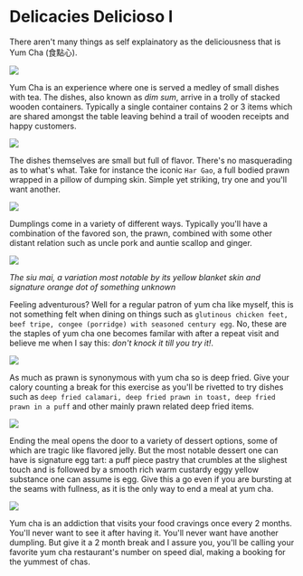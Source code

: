 # Delicacies Delicioso I

There aren't many things as self explainatory as the deliciousness that is Yum Cha (食點心). 

<img src="https://www.goodfood.com.au/content/dam/images/g/y/5/o/q/d/image.related.socialLead.620x349.gy5p1w.png/1558072092049.jpg/">

Yum Cha is an experience where one is served a medley of small dishes with tea. The dishes, also known as *dim sum*, arrive in a trolly of stacked wooden containers. Typically a single container contains 2 or 3 items which are shared amongst the table leaving behind a trail of wooden receipts and happy customers.

<img src="https://media.timeout.com/images/104674885/image.jpg/">

The dishes themselves are small but full of flavor. There's no masquerading as to what's what. Take for instance the iconic `Har Gao`, a full bodied prawn wrapped in a pillow of dumping skin. Simple yet striking, try one and you'll want another.

<img src="https://photos.bigoven.com/recipe/hero/crystalshrimphargow-997cfe.jpg"/>

Dumplings come in a variety of different ways. Typically you'll have a combination of the favored son, the prawn, combined with some other distant relation such as uncle pork and auntie scallop and ginger.

<img src="https://www.sbs.com.au/food/sites/sbs.com.au.food/files/styles/full/public/img_0230.jpg?itok=Jd4f26a7&mtime=1480401833"/>

*The siu mai, a variation most notable by its yellow blanket skin and signature orange dot of something unknown*

Feeling adventurous? Well for a regular patron of yum cha like myself, this is not something felt when dining on things such as `glutinous chicken feet, beef tripe, congee (porridge) with seasoned century egg`. No, these are the staples of yum cha one becomes familar with after a repeat visit and believe me when I say this: *don't knock it till you try it!*.

<img src="https://food.fnr.sndimg.com/content/dam/images/food/fullset/2018/8/21/DV2815_Steamed-Chicken-Feet_s4x3.jpg.rend.hgtvcom.616.462.suffix/1534866173173.jpeg"/>

As much as prawn is synonymous with yum cha so is deep fried. Give your calory counting a break for this exercise as you'll be rivetted to try dishes such as  `deep fried calamari, deep fried prawn in toast, deep fried prawn in a puff` and other mainly prawn related deep fried items.

<img src="https://i.pinimg.com/originals/d0/d9/82/d0d982edefeafb7fb9c81caa6acb7a1f.jpg"/>

Ending the meal opens the door to a variety of dessert options, some of which are tragic like flavored jelly. But the most notable  dessert one can have is signature egg tart: a puff piece pastry that crumbles at the slighest touch and is followed by a smooth rich warm custardy eggy yellow substance one can assume is egg. Give this a go even if you are bursting at the seams with fullness, as it is the only way to end a meal at yum cha.

<img src="https://www.redemperor.com.au/wp-content/uploads/2015/05/dsc1024a-138-139.png"/>

Yum cha is an addiction that visits your food cravings once every 2 months. You'll never want to see it after having it. You'll never want have another dumpling. But give it a 2 month break and I assure you, you'll be calling your favorite yum cha restaurant's number on speed dial, making a booking for the yummest of chas.